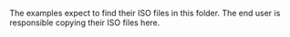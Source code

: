 The examples expect to find their ISO files in this folder.
The end user is responsible copying their ISO files here.